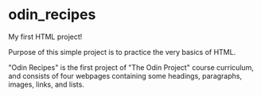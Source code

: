 # odin_recipes
My first HTML project!

Purpose of this simple project is to practice the very basics of HTML.

"Odin Recipes" is the first project of "The Odin Project" course curriculum, and consists of four webpages containing some headings, paragraphs, images, links, and lists.